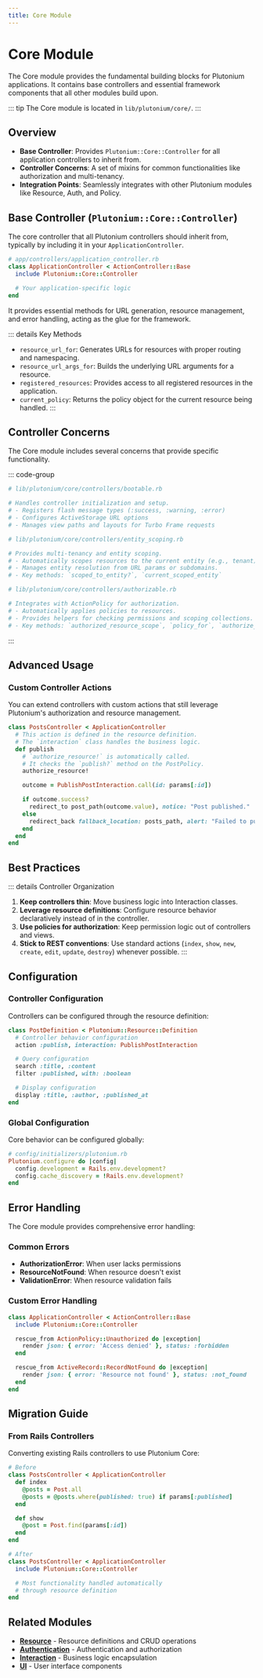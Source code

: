 ```yaml
---
title: Core Module
---
```


# Core Module

The Core module provides the fundamental building blocks for Plutonium applications. It contains base controllers and essential framework components that all other modules build upon.

::: tip
The Core module is located in `lib/plutonium/core/`.
:::

## Overview

- **Base Controller**: Provides `Plutonium::Core::Controller` for all application controllers to inherit from.
- **Controller Concerns**: A set of mixins for common functionalities like authorization and multi-tenancy.
- **Integration Points**: Seamlessly integrates with other Plutonium modules like Resource, Auth, and Policy.

## Base Controller (`Plutonium::Core::Controller`)

The core controller that all Plutonium controllers should inherit from, typically by including it in your `ApplicationController`.

```ruby
# app/controllers/application_controller.rb
class ApplicationController < ActionController::Base
  include Plutonium::Core::Controller

  # Your application-specific logic
end
```

It provides essential methods for URL generation, resource management, and error handling, acting as the glue for the framework.

::: details Key Methods
- `resource_url_for`: Generates URLs for resources with proper routing and namespacing.
- `resource_url_args_for`: Builds the underlying URL arguments for a resource.
- `registered_resources`: Provides access to all registered resources in the application.
- `current_policy`: Returns the policy object for the current resource being handled.
:::

## Controller Concerns

The Core module includes several concerns that provide specific functionality.

::: code-group
```ruby [Bootable]
# lib/plutonium/core/controllers/bootable.rb

# Handles controller initialization and setup.
# - Registers flash message types (:success, :warning, :error)
# - Configures ActiveStorage URL options
# - Manages view paths and layouts for Turbo Frame requests
```
```ruby [EntityScoping]
# lib/plutonium/core/controllers/entity_scoping.rb

# Provides multi-tenancy and entity scoping.
# - Automatically scopes resources to the current entity (e.g., tenant).
# - Manages entity resolution from URL params or subdomains.
# - Key methods: `scoped_to_entity?`, `current_scoped_entity`
```
```ruby [Authorizable]
# lib/plutonium/core/controllers/authorizable.rb

# Integrates with ActionPolicy for authorization.
# - Automatically applies policies to resources.
# - Provides helpers for checking permissions and scoping collections.
# - Key methods: `authorized_resource_scope`, `policy_for`, `authorize_current!`
```
:::

## Advanced Usage

### Custom Controller Actions

You can extend controllers with custom actions that still leverage Plutonium's authorization and resource management.

```ruby
class PostsController < ApplicationController
  # This action is defined in the resource definition.
  # The `interaction` class handles the business logic.
  def publish
    # `authorize_resource!` is automatically called.
    # It checks the `publish?` method on the PostPolicy.
    authorize_resource!

    outcome = PublishPostInteraction.call(id: params[:id])

    if outcome.success?
      redirect_to post_path(outcome.value), notice: "Post published."
    else
      redirect_back fallback_location: posts_path, alert: "Failed to publish."
    end
  end
end
```

## Best Practices

::: details Controller Organization
1.  **Keep controllers thin**: Move business logic into Interaction classes.
2.  **Leverage resource definitions**: Configure resource behavior declaratively instead of in the controller.
3.  **Use policies for authorization**: Keep permission logic out of controllers and views.
4.  **Stick to REST conventions**: Use standard actions (`index`, `show`, `new`, `create`, `edit`, `update`, `destroy`) whenever possible.
:::

## Configuration

### Controller Configuration

Controllers can be configured through the resource definition:

```ruby
class PostDefinition < Plutonium::Resource::Definition
  # Controller behavior configuration
  action :publish, interaction: PublishPostInteraction

  # Query configuration
  search :title, :content
  filter :published, with: :boolean

  # Display configuration
  display :title, :author, :published_at
end
```

### Global Configuration

Core behavior can be configured globally:

```ruby
# config/initializers/plutonium.rb
Plutonium.configure do |config|
  config.development = Rails.env.development?
  config.cache_discovery = !Rails.env.development?
end
```

## Error Handling

The Core module provides comprehensive error handling:

### Common Errors

- **AuthorizationError**: When user lacks permissions
- **ResourceNotFound**: When resource doesn't exist
- **ValidationError**: When resource validation fails

### Custom Error Handling

```ruby
class ApplicationController < ActionController::Base
  include Plutonium::Core::Controller

  rescue_from ActionPolicy::Unauthorized do |exception|
    render json: { error: 'Access denied' }, status: :forbidden
  end

  rescue_from ActiveRecord::RecordNotFound do |exception|
    render json: { error: 'Resource not found' }, status: :not_found
  end
end
```

## Migration Guide

### From Rails Controllers

Converting existing Rails controllers to use Plutonium Core:

```ruby
# Before
class PostsController < ApplicationController
  def index
    @posts = Post.all
    @posts = @posts.where(published: true) if params[:published]
  end

  def show
    @post = Post.find(params[:id])
  end
end

# After
class PostsController < ApplicationController
  include Plutonium::Core::Controller

  # Most functionality handled automatically
  # through resource definition
end
```

## Related Modules

- **[Resource](./resource.md)** - Resource definitions and CRUD operations
- **[Authentication](./authentication.md)** - Authentication and authorization
- **[Interaction](./interaction.md)** - Business logic encapsulation
- **[UI](./ui.md)** - User interface components
